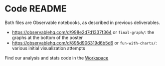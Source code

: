 # Code README

Both files are Observable notebooks, as described in previous deliverables.

- https://observablehq.com/d/998e2d7d1337f364 or `final-graph/`: the graphs at the bottom of the poster
- https://observablehq.com/d/895d906319d6b5d6 or `fun-with-charts/`: various initial visualization attempts

Find our analysis and stats code in the [Workspace](../../Workspace/Code)
